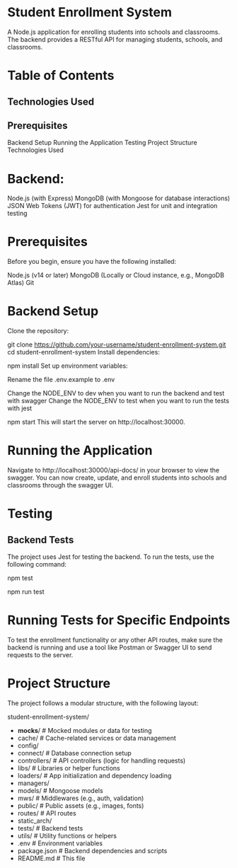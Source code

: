 # Student Enrollment System
A Node.js application for enrolling students into schools and classrooms. The backend provides a RESTful API for managing students, schools, and classrooms.

# Table of Contents
## Technologies Used
## Prerequisites
Backend Setup
Running the Application
Testing
Project Structure
Technologies Used

# Backend:

Node.js (with Express)
MongoDB (with Mongoose for database interactions)
JSON Web Tokens (JWT) for authentication
Jest for unit and integration testing

# Prerequisites
Before you begin, ensure you have the following installed:

Node.js (v14 or later)
MongoDB (Locally or Cloud instance, e.g., MongoDB Atlas)
Git

# Backend Setup
Clone the repository:


git clone https://github.com/your-username/student-enrollment-system.git
cd student-enrollment-system
Install dependencies:


npm install
Set up environment variables:

Rename the file .env.example to .env

Change the NODE_ENV to dev when you want to run the backend and test with swagger
Change the NODE_ENV to test when you want to run the tests with jest


npm start
This will start the server on http://localhost:30000.

# Running the Application
Navigate to http://localhost:30000/api-docs/ in your browser to view the swagger.
You can now create, update, and enroll students into schools and classrooms through the swagger UI.

# Testing
## Backend Tests
The project uses Jest for testing the backend. To run the tests, use the following command:


npm test


npm run test

# Running Tests for Specific Endpoints
To test the enrollment functionality or any other API routes, make sure the backend is running and use a tool like Postman or Swagger UI to send requests to the server.

# Project Structure
The project follows a modular structure, with the following layout:

student-enrollment-system/
- __mocks__/                # Mocked modules or data for testing
- cache/                    # Cache-related services or data management
- config/                   
- connect/                  # Database connection setup
- controllers/              # API controllers (logic for handling requests)
- libs/                     # Libraries or helper functions
- loaders/                  # App initialization and dependency loading
- managers/                 
- models/                   # Mongoose models
- mws/                      # Middlewares (e.g., auth, validation)
- public/                   # Public assets (e.g., images, fonts)
- routes/                   # API routes
- static_arch/              
- tests/                    # Backend tests
- utils/                    # Utility functions or helpers
- .env                      # Environment variables
- package.json              # Backend dependencies and scripts
- README.md                 # This file
